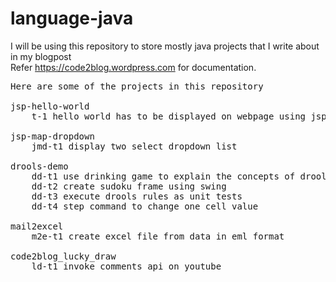 # language-java
I will be using this repository to store mostly java projects that I write about in my blogpost <br /> 
Refer https://code2blog.wordpress.com for documentation. 

<pre>
Here are some of the projects in this repository

jsp-hello-world
	t-1 hello world has to be displayed on webpage using jsp

jsp-map-dropdown
	jmd-t1 display two select dropdown list

drools-demo
	dd-t1 use drinking game to explain the concepts of drools
	dd-t2 create sudoku frame using swing 
	dd-t3 execute drools rules as unit tests
	dd-t4 step command to change one cell value

mail2excel
	m2e-t1 create excel file from data in eml format

code2blog_lucky_draw
	ld-t1 invoke comments api on youtube
	
</pre>
